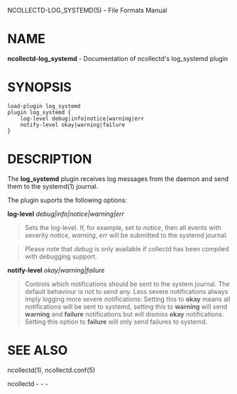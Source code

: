 NCOLLECTD-LOG\_SYSTEMD(5) - File Formats Manual

# NAME

**ncollectd-log\_systemd** - Documentation of ncollectd's log\_systemd plugin

# SYNOPSIS

	load-plugin log_systemd
	plugin log_systemd {
	    log-level debug|info|notice|warning|err
	    notify-level okay|warning|failure
	}

# DESCRIPTION

The **log\_systemd** plugin receives log messages from the daemon and send them
to the
systemd(1)
journal.

The plugin suports the following options:

**log-level** *debug|info|notice|warning|err*

> Sets the log-level.
> If, for example, set to *notice*, then all events with severity
> *notice*, *warning*, *err* will be submitted to the
> systemd journal.

> Please note that *debug* is only available if collectd has been compiled
> with debugging support.

**notify-level** *okay|warning|failure*

> Controls which notifications should be sent to the system journal.
> The default behaviour is not to send any.
> Less severe notifications always imply logging more severe notifications:
> Setting this to **okay** means all notifications will be sent to systemd,
> setting this to **warning** will send **warning** and **failure**
> notifications but will dismiss **okay** notifications.
> Setting this option to **failure** will only send failures to systemd.

# SEE ALSO

ncollectd(1),
ncollectd.conf(5)

ncollectd - - -

